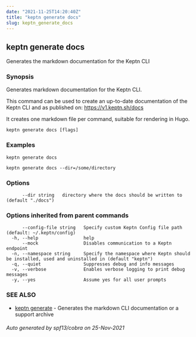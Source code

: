 ```yaml
---
date: "2021-11-25T14:20:40Z"
title: "keptn generate docs"
slug: keptn_generate_docs
---
```

## keptn generate docs

Generates the markdown documentation for the Keptn CLI

### Synopsis

Generates markdown documentation for the Keptn CLI.

This command can be used to create an up-to-date documentation of the Keptn CLI and as published on: https://v1.keptn.sh/docs

It creates one markdown file per command, suitable for rendering in Hugo.


```
keptn generate docs [flags]
```

### Examples

```
keptn generate docs

keptn generate docs --dir=/some/directory
```

### Options

```
      --dir string   directory where the docs should be written to (default "./docs")
```

### Options inherited from parent commands

```
      --config-file string   Specify custom Keptn Config file path (default: ~/.keptn/config)
  -h, --help                 help
      --mock                 Disables communication to a Keptn endpoint
  -n, --namespace string     Specify the namespace where Keptn should be installed, used and uninstalled in (default "keptn")
  -q, --quiet                Suppresses debug and info messages
  -v, --verbose              Enables verbose logging to print debug messages
  -y, --yes                  Assume yes for all user prompts
```

### SEE ALSO

* [keptn generate](../keptn_generate/)	 - Generates the markdown CLI documentation or a support archive

###### Auto generated by spf13/cobra on 25-Nov-2021
